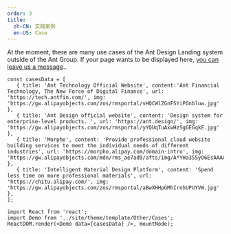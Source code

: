 ```yaml
---
order: 3
title: 
  zh-CN: 实践案例
  en-US: Case
---
```


At the moment, there are many use cases of the Ant Design Landing system outside of the Ant Group. If your page wants to be displayed here, [you can leave us a message](https://github.com/ant-design/ant-motion/issues/30)..

```__react
const casesData = [
   { title: 'Ant Technology Official Website', content:'Ant Financial Technology, The New Force of Digital Finance', url: 'https://tech.antfin.com/', img: 'https://gw.alipayobjects.com/zos/rmsportal/vHQCWlZGnFSYiPOnbluw.jpg' },
   { title: 'Ant Design official website', content: 'Design system for enterprise-level products. ', url: 'https://ant.design/', img: 'https://gw.alipayobjects.com/zos/rmsportal/yYQUqTuAxwHzSgGEGqkE.jpg' },
   { title: 'Morpho', content: 'Provide professional cloud website building services to meet the individual needs of different industries', url: 'https://morpho.alipay.com/domain-intro', img: 'https://gw.alipayobjects.com/mdn/rms_ae7ad9/afts/img/A*YHa3S5yO6EsAAAAAAAAAAABkARQnAQ' },
   { title: 'Intelligent Material Design Platform', content: 'Spend less time on more professional materials', url: 'https://chitu.alipay.com/', img: 'https://gw.alipayobjects.com/zos/rmsportal/aBwXHHpGMhIrnhUPUYVW.jpg' },
];

import React from 'react';
import Demo from '../site/theme/template/Other/Cases';
ReactDOM.render(<Demo data={casesData} />, mountNode);
```